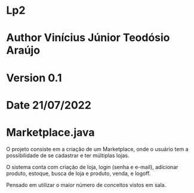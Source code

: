# Lp2
# Author Vinícius Júnior Teodósio Araújo
# Version 0.1
# Date 21/07/2022
# Marketplace.java




O projeto consiste em a criação de um Marketplace, onde o usuário tem a possibilidade de se cadastrar e ter múltiplas lojas. 

O sistema conta com criação de loja, login (senha e e-mail), adicionar produto, estoque, busca de loja e produto, venda, e logoff.

Pensado em utilizar o maior número de conceitos vistos em sala.
